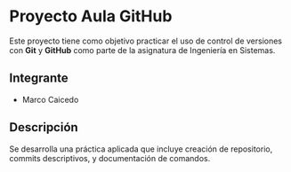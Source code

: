 # Proyecto Aula GitHub

Este proyecto tiene como objetivo practicar el uso de control de versiones
con **Git** y **GitHub** como parte de la asignatura de Ingeniería en Sistemas.

## Integrante
- Marco Caicedo

## Descripción
Se desarrolla una práctica aplicada que incluye creación de repositorio,
commits descriptivos, y documentación de comandos.
